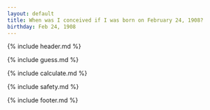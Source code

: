 ```yaml
---
layout: default
title: When was I conceived if I was born on February 24, 1908?
birthday: Feb 24, 1908
---
```


{% include header.md %}

{% include guess.md %}

{% include calculate.md %}

{% include safety.md %}

{% include footer.md %}



